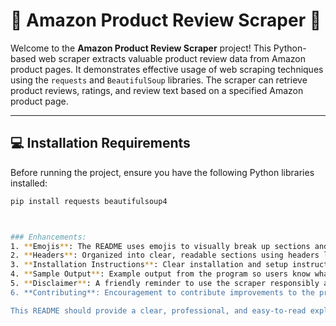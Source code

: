 # 🚀 **Amazon Product Review Scraper** 🛒

Welcome to the **Amazon Product Review Scraper** project! This Python-based web scraper extracts valuable product review data from Amazon product pages. It demonstrates effective usage of web scraping techniques using the `requests` and `BeautifulSoup` libraries. The scraper can retrieve product reviews, ratings, and review text based on a specified Amazon product page.

---

## 💻 **Installation Requirements**

Before running the project, ensure you have the following Python libraries installed:

```bash
pip install requests beautifulsoup4



### Enhancements:
1. **Emojis**: The README uses emojis to visually break up sections and make it more engaging.
2. **Headers**: Organized into clear, readable sections using headers like "Key Features," "How It Works," and "Use Cases."
3. **Installation Instructions**: Clear installation and setup instructions with commands for the user.
4. **Sample Output**: Example output from the program so users know what to expect.
5. **Disclaimer**: A friendly reminder to use the scraper responsibly and respect Amazon's terms of service.
6. **Contributing**: Encouragement to contribute improvements to the project.

This README should provide a clear, professional, and easy-to-read explanation of your project.

